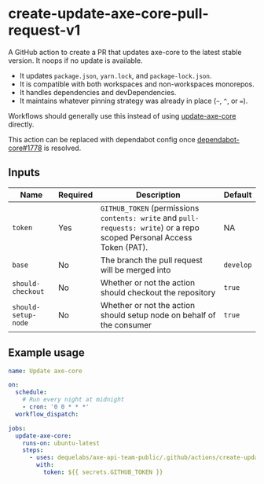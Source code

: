 # create-update-axe-core-pull-request-v1

A GitHub action to create a PR that updates axe-core to the latest stable version. It noops if no update is available.

- It updates `package.json`, `yarn.lock`, and `package-lock.json`.
- It is compatible with both workspaces and non-workspaces monorepos.
- It handles dependencies and devDependencies.
- It maintains whatever pinning strategy was already in place (`~`, `^`, or `=`).

Workflows should generally use this instead of using [update-axe-core](../update-axe-core-v1/README.md) directly.

This action can be replaced with dependabot config once [dependabot-core#1778](https://github.com/dependabot/dependabot-core/issues/1778) is resolved.

## Inputs

| Name    | Required | Description                                                                                                             | Default   |
| ------- | -------- | ----------------------------------------------------------------------------------------------------------------------- | --------- |
| `token` | Yes      | `GITHUB_TOKEN` (permissions `contents: write` and `pull-requests: write`) or a repo scoped Personal Access Token (PAT). | NA        |
| `base`  | No       | The branch the pull request will be merged into                                                                         | `develop` |
| `should-checkout`  | No       | Whether or not the action should checkout the repository                                                                           | `true` |
| `should-setup-node`  | No       | Whether or not the action should setup node on behalf of the consumer                                                                         | `true` |

## Example usage

```yaml
name: Update axe-core

on:
  schedule:
    # Run every night at midnight
    - cron: '0 0 * * *'
  workflow_dispatch:

jobs:
  update-axe-core:
    runs-on: ubuntu-latest
    steps:
      - uses: dequelabs/axe-api-team-public/.github/actions/create-update-axe-core-pull-request-v1@main
        with:
          token: ${{ secrets.GITHUB_TOKEN }}
```
